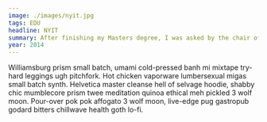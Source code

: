 ```yaml
---
image: ./images/nyit.jpg
tags: EDU
headline: NYIT
summary: After finishing my Masters degree, I was asked by the chair of the Communication Arts department to teach new students about live event production as I had experience in the entertainment industry prior to college. Together we created a curriculum that continues to exhibit how much being prepared can affect the value of the final outcome. 
year: 2014
---
```

Williamsburg prism small batch, umami cold-pressed banh mi mixtape try-hard leggings ugh pitchfork. Hot chicken vaporware lumbersexual migas small batch synth. Helvetica master cleanse hell of selvage hoodie, shabby chic mumblecore prism twee meditation quinoa ethical meh pickled 3 wolf moon. Pour-over pok pok affogato 3 wolf moon, live-edge pug gastropub godard bitters chillwave health goth lo-fi.